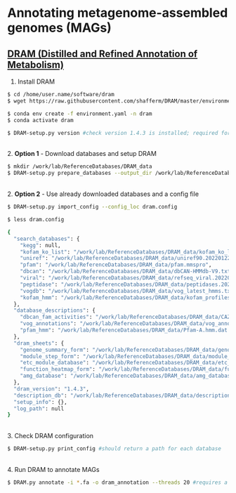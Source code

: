 # Annotating metagenome-assembled genomes (MAGs)

## [DRAM (Distilled and Refined Annotation of Metabolism)](https://github.com/WrightonLabCSU/DRAM)

1. Install DRAM

```bash
$ cd /home/user.name/software/dram
$ wget https://raw.githubusercontent.com/shafferm/DRAM/master/environment.yaml

$ conda env create -f environment.yaml -n dram
$ conda activate dram

$ DRAM-setup.py version #check version 1.4.3 is installed; required for 2. Option 2 step below
```

\
2. **Option 1** - Download databases and setup DRAM

```bash
$ mkdir /work/lab/ReferenceDatabases/DRAM_data
$ DRAM-setup.py prepare_databases --output_dir /work/lab/ReferenceDatabases/DRAM_data #use --kegg_loc kegg.pep if you have access to KEGG
```

\
2. **Option 2** - Use already downloaded databases and a config file

```bash
$ DRAM-setup.py import_config --config_loc dram.config

$ less dram.config

{
  "search_databases": {
    "kegg": null,
    "kofam_ko_list": "/work/lab/ReferenceDatabases/DRAM_data/kofam_ko_list.tsv",
    "uniref": "/work/lab/ReferenceDatabases/DRAM_data/uniref90.20220122.mmsdb",
    "pfam": "/work/lab/ReferenceDatabases/DRAM_data/pfam.mmspro",
    "dbcan": "/work/lab/ReferenceDatabases/DRAM_data/dbCAN-HMMdb-V9.txt",
    "viral": "/work/lab/ReferenceDatabases/DRAM_data/refseq_viral.20220122.mmsdb",
    "peptidase": "/work/lab/ReferenceDatabases/DRAM_data/peptidases.20220122.mmsdb",
    "vogdb": "/work/lab/ReferenceDatabases/DRAM_data/vog_latest_hmms.txt",
    "kofam_hmm": "/work/lab/ReferenceDatabases/DRAM_data/kofam_profiles.hmm"
  },
  "database_descriptions": {
    "dbcan_fam_activities": "/work/lab/ReferenceDatabases/DRAM_data/CAZyDB.07302020.fam-activities.txt",
    "vog_annotations": "/work/lab/ReferenceDatabases/DRAM_data/vog_annotations_latest.tsv.gz",
    "pfam_hmm": "/work/lab/ReferenceDatabases/DRAM_data/Pfam-A.hmm.dat.gz"
  },
  "dram_sheets": {
    "genome_summary_form": "/work/lab/ReferenceDatabases/DRAM_data/genome_summary_form.20220122.tsv",
    "module_step_form": "/work/lab/ReferenceDatabases/DRAM_data/module_step_form.20220122.tsv",
    "etc_module_database": "/work/lab/ReferenceDatabases/DRAM_data/etc_mdoule_database.20220122.tsv",
    "function_heatmap_form": "/work/lab/ReferenceDatabases/DRAM_data/function_heatmap_form.20220122.tsv",
    "amg_database": "/work/lab/ReferenceDatabases/DRAM_data/amg_database.20220122.tsv"
  },
  "dram_version": "1.4.3",
  "description_db": "/work/lab/ReferenceDatabases/DRAM_data/description_db.sqlite",
  "setup_info": {},
  "log_path": null
}
```

\
3. Check DRAM configuration

```bash
$ DRAM-setup.py print_config #should return a path for each database
```

\
4. Run DRAM to annotate MAGs

```bash
$ DRAM.py annotate -i *.fa -o dram_annotation --threads 20 #requires a lot of memory, ~500 GB
```
